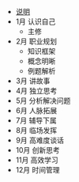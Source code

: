 - [说明](README.md)
- 1月 认识自己
    - 主修
- 2月 职业规划
    - 知识框架
    - 概念明晰
    - 例题解析
- 3月 讲故事
- 4月 独立思考
- 5月 分析解决问题
- 6月 人脉拓展
- 7月 辅导下属
- 8月 临场发挥
- 9月 高难度谈话
- 10月 创新思考
- 11月 高效学习
- 12月 时间管理